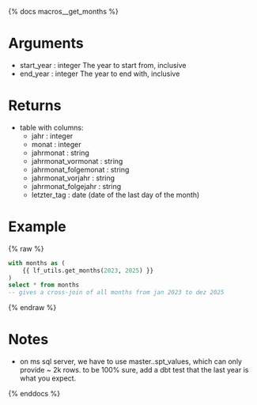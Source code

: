 {% docs macros__get_months %}

# Arguments
- start_year : integer
    The year to start from, inclusive
- end_year : integer
    The year to end with, inclusive

# Returns
- table with columns:
    - jahr : integer
    - monat : integer
    - jahrmonat : string
    - jahrmonat_vormonat : string
    - jahrmonat_folgemonat : string
    - jahrmonat_vorjahr : string
    - jahrmonat_folgejahr : string
    - letzter_tag : date (date of the last day of the month)

# Example
{% raw %}
```sql
with months as (
    {{ lf_utils.get_months(2023, 2025) }}
)
select * from months
-- gives a cross-join of all months from jan 2023 to dez 2025
```
{% endraw %}

# Notes
- on ms sql server, we have to use master..spt_values, which can only provide ~ 2k rows.
  to be 100% sure, add a dbt test that the last year is what you expect.

{% enddocs %}